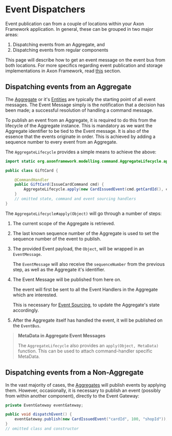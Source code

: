# Event Dispatchers

Event publication can from a couple of locations within your Axon Framework application. In general, these can be grouped in two major areas:

1. Dispatching events from an Aggregate, and
2. Dispatching events from regular components 

This page will describe how to get an event message on the event bus from both locations. For more specifics regarding event publication and storage implementations in Axon Framework, read [this]() section.

## Dispatching events from an Aggregate

The [Aggregate](../axon-framework-commands/modeling/aggregate.md) or it's [Entities](../axon-framework-commands/modeling/multi-entity-aggregates.md) are typically the starting point of all event messages. The Event Message simply is the notification that a decision has been made; a successful resolution of handling a command message.

To publish an event from an Aggregate, it is required to do this from the lifecycle of the Aggregate instance. This is mandatory as we want the Aggregate identifier to be tied to the Event message. It is also of the essence that the events originate in order. This is achieved by adding a sequence number to every event from an Aggregate.

The `AggregateLifecycle` provides a simple means to achieve the above:

```java
import static org.axonframework.modelling.command.AggregateLifecycle.apply;

public class GiftCard {

    @CommandHandler
    public GiftCard(IssueCardCommand cmd) {
        AggregateLifecycle.apply(new CardIssuedEvent(cmd.getCardId(), cmd.getAmount()));
    }
    // omitted state, command and event sourcing handlers
}
```

The `AggregateLifecycle#apply(Object)` will go through a number of steps:

1. The current scope of the Aggregate is retrieved.
2. The last known sequence number of the Aggregate is used to set the sequence number of the event to publish.
3. The provided Event payload, the `Object`, will be wrapped in an `EventMessage`.

   The `EventMessage` will also receive the `sequenceNumber` from the previous step, as well as the Aggregate it's identifier.

4. The Event Message will be published from here on. 

   The event will first be sent to all the Event Handlers in the Aggregate which are interested.

   This is necessary for [Event Sourcing](../../architecture-overview/event-sourcing.md), to update the Aggregate's state accordingly.

5. After the Aggregate itself has handled the event, it will be published on the `EventBus`. 

> **MetaData in Aggregate Event Messages**
>
> The `AggregateLifecycle` also provides an `apply(Object, MetaData)` function. This can be used to attach command-handler specific MetaData.

## Dispatching events from a Non-Aggregate

In the vast majority of cases, the [Aggregates](../axon-framework-commands/modeling/aggregate.md) will publish events by applying them. However, occasionally, it is necessary to publish an event \(possibly from within another component\), directly to the Event Gateway:

```java
private EventGateway eventGateway;

public void dispatchEvent() {
    eventGateway.publish(new CardIssuedEvent("cardId", 100, "shopId"));
}
// omitted class and constructor
```



